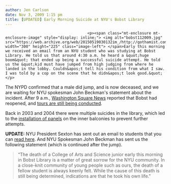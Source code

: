 ```yaml
---
author: Jen Carlson
date: Nov 3, 2009 1:15 pm
title: [UPDATED] Early Morning Suicide at NYU's Bobst Library
---
```


	
										<p><span class="mt-enclosure mt-enclosure-image" style="display: inline;"> <img alt="bobst112009.jpg" src="https://web.archive.org/web/20150519030132im_/http://gothamist.com/attachments/arts_jen/bobst112009.jpg" width="300" height="225" class="image-left"> </span>Early this morning we received an email from an NYU student who was studying at Bobst Library. He told us that around 4:30 a.m. he heard a &quot;huge boom&quot; that ended up being a successful suicide attempt. He told us the &quot;kid must have jumped from high judging from where he landed in the lobby. Couldn&apos;t tell his condition from what I saw. I was told by a cop on the scene that he didn&apos;t look good.&quot;</p>

<p>The NYPD confirmed that a male did jump, and is now deceased, and we are waiting for NYU spokesman John Beckman&apos;s statement about the incident. After 9 a.m., <a href="https://web.archive.org/web/20150519030132/http://nyunews.com/news/2009/nov/03/death/">Washington Square News</a> reported that Bobst had reopened, and <a href="https://web.archive.org/web/20150519030132/http://nyulocal.com/on-campus/2009/11/03/nyu-tours-at-bobst-despite-student-death-this-morning/">tours are still being conducted</a>.</p>

<p>Back in 2003 and 2004 there were multiple suicides in the library, which led to the <a href="https://web.archive.org/web/20150519030132/http://gothamist.com/2003/10/14/suicides_lead_to_librarys_barriers.php">installation of panels</a> on the inner balconies to prevent further attempts.</p>

<p><strong>UPDATE:</strong> NYU President Sexton has sent out an email to students that you can <a href="https://web.archive.org/web/20150519030132/http://nyulocal.com/on-campus/2009/11/03/death-in-bobst/#more-18004">read here</a>. And NYU Spokesman John Beckman has sent us the following statement (which is continued after the jump).</p><blockquote>&#x201C;The death of a College of Arts and Science junior early this morning in Bobst Library is a matter of great sorrow for the NYU community.  In a close-knit community of young people such as ours, the death of a fellow student is always keenly felt. While the cause of this death is still being determined, indications are that he took his own life.&quot;</blockquote><p></p>					
										
									
				